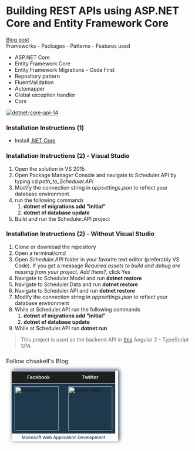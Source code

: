 # Building REST APIs using ASP.NET Core and Entity Framework Core
<a href="http://wp.me/p3mRWu-18G" taget="_blank">Blog post</a><br/>
Frameworks - Packages - Patterns - Features used
<ul>
<li>ASP.NET Core</li>
<li>Entity Framework Core</li>
<li>Entity Framework Migrations - Code First</li>
<li>Repository pattern</li>
<li>FluentValidation</li>
<li>Automapper</li>
<li>Global exception handler</li>
<li>Cors</li>
</ul>
<a href="http://wp.me/p3mRWu-18G" target="_blank"><img src="https://chsakell.files.wordpress.com/2016/06/dotnet-core-api-14.png?w=700" alt="dotnet-core-api-14" class="alignnone size-full wp-image-4397"></a>
<h3>Installation Instructions (1)</h3>
<ul>
<li>Install <a href="https://www.microsoft.com/net/core" target="_blank">.NET Core</a></li>
</ul>

<h3>Installation Instructions (2) - Visual Studio</h3>
<ol>
<li>Open the solution in VS 2015</li>
<li>Open Package Manager Console and navigate to Scheduler.API by typing cd <i>path_to_Scheduler.API</i></li>
<li>Modify the connection string in <i>appsettings.json</i> to reflect your database environment</li>
<li>run the following commands
<ol>
<li><b>dotnet ef migrations add "initial"</b></li>
<li><b>dotnet ef database update</b></li>
</ol>
</li>
<li>Build and run the Scheduler.API project</li>
</ol>

<h3>Installation Instructions (2) - Without Visual Studio</h3>
<ol>
<li>Clone or download the repository</li>

<li>Open a terminal/cmd</li>
<li>Open <i>Scheduler.API</i> folder in your favorite text editor (preferably VS Code). If you get a message <i>Required assets to build and debug are missing from your project. Add them?</i>, click Yes</li>
<li>Navigate to Scheduler.Model and run <b>dotnet restore</b></li>
<li>Navigate to Scheduler.Data and run <b>dotnet restore</b></li>
<li>Navigate to Scheduler.API and run <b>dotnet restore</b></li>
<li>Modify the connection string in <i>appsettings.json</i> to reflect your database environment</li>
<li>While at Scheduler.API run the following commands
<ol>
<li><b>dotnet ef migrations add "initial"</b></li>
<li><b>dotnet ef database update</b></li>
</ol>
</li>
<li>While at Scheduler.API run <b>dotnet run</b></li>
</ol>

> This project is used as the backend API in <a href="https://github.com/chsakell/angular2-features" target="_blank">this</a> Angular 2 - TypeScript SPA

<h3 style="font-weight:normal;">Follow chsakell's Blog</h3>
<table id="gradient-style" style="box-shadow:3px -2px 10px #1F394C;font-size:12px;margin:15px;width:290px;text-align:left;border-collapse:collapse;" summary="">
<thead>
<tr>
<th style="width:130px;font-size:13px;font-weight:bold;padding:8px;background:#1F1F1F repeat-x;border-top:2px solid #d3ddff;border-bottom:1px solid #fff;color:#E0E0E0;" align="center" scope="col">Facebook</th>
<th style="font-size:13px;font-weight:bold;padding:8px;background:#1F1F1F repeat-x;border-top:2px solid #d3ddff;border-bottom:1px solid #fff;color:#E0E0E0;" align="center" scope="col">Twitter</th>
</tr>
</thead>
<tfoot>
<tr>
<td colspan="4" style="text-align:center;">Microsoft Web Application Development</td>
</tr>
</tfoot>
<tbody>
<tr>
<td style="padding:8px;border-bottom:1px solid #fff;color:#FFA500;border-top:1px solid #fff;background:#1F394C repeat-x;">
<a href="https://www.facebook.com/chsakells.blog" target="_blank"><img src="https://chsakell.files.wordpress.com/2015/08/facebook.png?w=120&amp;h=120&amp;crop=1" alt="facebook" width="120" height="120" class="alignnone size-opti-archive wp-image-3578"></a>
</td>
<td style="padding:8px;border-bottom:1px solid #fff;color:#FFA500;border-top:1px solid #fff;background:#1F394C repeat-x;">
<a href="https://twitter.com/chsakellsBlog" target="_blank"><img src="https://chsakell.files.wordpress.com/2015/08/twitter-small.png?w=120&amp;h=120&amp;crop=1" alt="twitter-small" width="120" height="120" class="alignnone size-opti-archive wp-image-3583"></a>
</td>
</tr>
</tbody>
</table>
